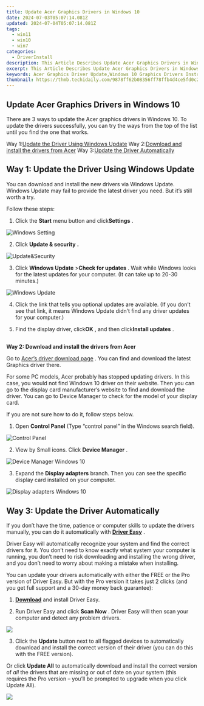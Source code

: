 ```yaml
---
title: Update Acer Graphics Drivers in Windows 10
date: 2024-07-03T05:07:14.081Z
updated: 2024-07-04T05:07:14.081Z
tags:
  - win11
  - win10
  - win7
categories:
  - DriverInstall
description: This Article Describes Update Acer Graphics Drivers in Windows 10
excerpt: This Article Describes Update Acer Graphics Drivers in Windows 10
keywords: Acer Graphics Driver Update,Windows 10 Graphics Drivers Instructions,Acer Graphics Driver Troubleshooting,How to Update Graphics Drivers on Windows 10,Windows 10 Acer Graphics Driver Download,Latest Acer Drivers for Windows 10 Update Guide,Enhance Performance with New Acer Graphics Driver in Windows 10
thumbnail: https://thmb.techidaily.com/9878ff62b08356ff78ffb4d4ce5fd0c27ab1ffdc4dd530f388b0fa3845feed6f.jpg
---
```


## Update Acer Graphics Drivers in Windows 10

 There are 3 ways to update the Acer graphics drivers in Windows 10\. To update the drivers successfully, you can try the ways from the top of the list until you find the one that works.

 Way 1:[Update the Driver Using Windows Update](#way1)
 Way 2:[Download and install the drivers from Acer](#way2)
 Way 3:[Update the Driver Automatically](#way3)

## **Way 1: Update the Driver Using Windows Update**

 You can download and install the new drivers via Windows Update. Windows Update may fail to provide the latest driver you need. But it’s still worth a try.

 Follow these steps:  

 1) Click the **Start** menu button and click**Settings** .  

![Windows Setting](https://images.drivereasy.com/wp-content/uploads/2016/04/img_57106435a7634.png)

 2) Click **Update & security**   **.**

![Update&Security](https://images.drivereasy.com/wp-content/uploads/2016/08/img_57a95a1074c91.png)

 3) Click **Windows Update** \>**Check for updates** . Wait while Windows looks for the latest updates for your computer. (It can take up to 20-30 minutes.)

![Windows Update](https://images.drivereasy.com/wp-content/uploads/2016/08/img_57a95a2b53895.png)

 4) Click the link that tells you optional updates are available. (If you don’t see that link, it means Windows Update didn’t find any driver updates for your computer.)  
  
 5) Find the display driver, click**OK** , and then click**Install updates** .

##
  
**Way 2: Download and install the drivers from Acer**

 Go to [Acer’s driver download page](http://www.acer.com/ac/en/US/content/drivers) . You can find and download the latest Graphics driver there.
  
 For some PC models, Acer probably has stopped updating drivers. In this case, you would not find Windows 10 driver on their website. Then you can go to the display card manufacturer’s website to find and download the driver. You can go to Device Manager to check for the model of your display card.
  
 If you are not sure how to do it, follow steps below.  
  
 1) Open **Control Panel** (Type “control panel” in the Windows search field).

![Control Panel](https://images.drivereasy.com/wp-content/uploads/2016/04/img_5710616d048c1.png)

 2) View by Small icons. Click **Device Manager** .  
  
![Device Manager Windows 10](https://images.drivereasy.com/wp-content/uploads/2016/04/img_571061b786d94.png)
  
 3) Expand the **Display adapters** branch. Then you can see the specific display card installed on your computer.  

![Display adapters Windows 10](https://images.drivereasy.com/wp-content/uploads/2016/08/img_57a97af6b272a.jpg)
  
## **Way 3: Update the Driver Automatically**

 If you don’t have the time, patience or computer skills to update the drivers manually, you can do it automatically with **[Driver Easy](https://tools.techidaily.com/drivereasy/download/)**  .

 Driver Easy will automatically recognize your system and find the correct drivers for it. You don’t need to know exactly what system your computer is running, you don’t need to risk downloading and installing the wrong driver, and you don’t need to worry about making a mistake when installing.

 You can update your drivers automatically with either the FREE or the Pro version of Driver Easy. But with the Pro version it takes just 2 clicks (and you get full support and a 30-day money back guarantee):

 1) **[Download](https://tools.techidaily.com/drivereasy/download/)**   and install Driver Easy.

 2) Run Driver Easy and click **Scan Now** . Driver Easy will then scan your computer and detect any problem drivers.

![](https://images.drivereasy.com/wp-content/uploads/2017/09/img_59c8a7b13f6c9.jpg)

 3) Click the **Update** button next to all flagged devices to automatically download and install the correct version of their driver (you can do this with the FREE version).

 Or click **Update All**  to automatically download and install the correct version of _all_   the drivers that are missing or out of date on your system (this requires the Pro version – you’ll be prompted to upgrade when you click Update All).

![](https://images.drivereasy.com/wp-content/uploads/2017/09/img_59c8a7bb0bf63.jpg)

<ins class="adsbygoogle"
     style="display:block"
     data-ad-format="autorelaxed"
     data-ad-client="ca-pub-7571918770474297"
     data-ad-slot="1223367746"></ins>



<ins class="adsbygoogle"
     style="display:block"
     data-ad-client="ca-pub-7571918770474297"
     data-ad-slot="8358498916"
     data-ad-format="auto"
     data-full-width-responsive="true"></ins>


